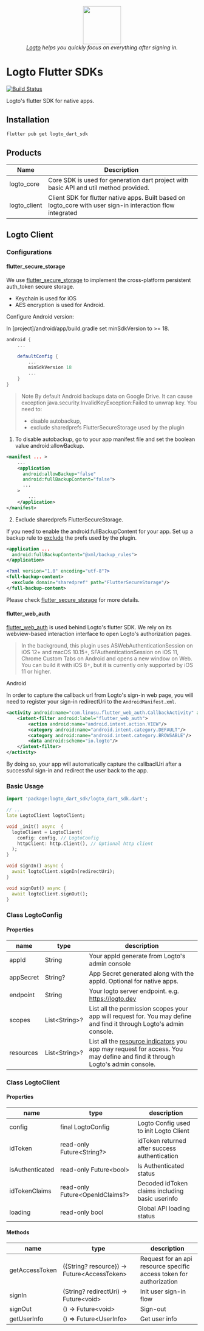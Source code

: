 <p align="center">
  <a href="https://logto.io" target="_blank" align="center" alt="Logto Logo">
      <img src="./logo.png" width="100">
  </a>
  <br/>
  <span><i><a href="https://logto.io" target="_blank">Logto</a> helps you quickly focus on everything after signing in.</i></span>
</p>

# Logto Flutter SDKs

[![Build Status](https://github.com/logto-io/kotlin/actions/workflows/main.yml/badge.svg)](https://github.com/logto-io/dart/actions/workflows/main.yml)

Logto's flutter SDK for native apps.

## Installation

```sh
flutter pub get logto_dart_sdk
```

## Products

| Name         | Description                                                                                                 |
| ------------ | ----------------------------------------------------------------------------------------------------------- |
| logto_core   | Core SDK is used for generation dart project with basic API and util method provided.                       |
| logto_client | Client SDK for flutter native apps. Built based on logto_core with user sign-in interaction flow integrated |

## Logto Client

### Configurations

#### flutter_secure_storage

We use [flutter_secure_storage](https://pub.dev/packages/flutter_secure_storage) to implement the cross-platform persistent auth_token secure storage.

- Keychain is used for iOS
- AES encryption is used for Android.

Configure Android version:

In [project]/android/app/build.gradle set minSdkVersion to >= 18.

```gradle
android {
    ...

    defaultConfig {
        ...
        minSdkVersion 18
        ...
    }
}

```

> Note By default Android backups data on Google Drive. It can cause exception java.security.InvalidKeyException:Failed to unwrap key. You need to:
>
> - disable autobackup,
> - exclude sharedprefs FlutterSecureStorage used by the plugin

1. To disable autobackup, go to your app manifest file and set the boolean value android:allowBackup.

```xml
<manifest ... >
    ...
    <application
      android:allowBackup="false"
      android:fullBackupContent="false">
      ...
    >
        ...
    </application>
</manifest>
```

2. Exclude sharedprefs FlutterSecureStorage.

If you need to enable the android:fullBackupContent for your app. Set up a backup rule to [exclude](https://developer.android.com/guide/topics/data/autobackup#IncludingFiles) the prefs used by the plugin.

```xml
<application ...
  android:fullBackupContent="@xml/backup_rules">
</application>
```

```xml
<?xml version="1.0" encoding="utf-8"?>
<full-backup-content>
  <exclude domain="sharedpref" path="FlutterSecureStorage"/>
</full-backup-content>
```

Please check [flutter_secure_storage](https://pub.dev/packages/flutter_secure_storage#configure-android-version) for more details.

#### flutter_web_auth

[flutter_web_auth](https://pub.dev/packages/flutter_appauth) is used behind Logto's flutter SDK. We rely on its webview-based interaction interface to open Logto's authorization pages.

> In the background, this plugin uses ASWebAuthenticationSession on iOS 12+ and macOS 10.15+, SFAuthenticationSession on iOS 11, Chrome Custom Tabs on Android and opens a new window on Web. You can build it with iOS 8+, but it is currently only supported by iOS 11 or higher.

Android

In order to capture the callback url from Logto's sign-in web page, you will need to register your sign-in redirectUri to the `AndroidManifest.xml`.

```xml
<activity android:name="com.linusu.flutter_web_auth.CallbackActivity" android:exported="true">
    <intent-filter android:label="flutter_web_auth">
        <action android:name="android.intent.action.VIEW"/>
        <category android:name="android.intent.category.DEFAULT"/>
        <category android:name="android.intent.category.BROWSABLE"/>
        <data android:scheme="io.logto"/>
    </intent-filter>
</activity>
```

By doing so, your app will automatically capture the callbaclUri after a successful sign-in and redirect the user back to the app.

### Basic Usage

```dart
import 'package:logto_dart_sdk/logto_dart_sdk.dart';

// ...
late LogtoClient logtoClient;

void _init() async  {
  logtoClient = LogtoClient(
    config: config, // LogtoConfig
    httpClient: http.Client(), // Optional http client
  );
}

void signIn() async {
  await logtoClient.signIn(redirectUri);
}

void signOut() async {
  await logtoClient.signOut();
}

```

### Class LogtoConfig

#### Properties

| name      | type                  | description                                                                                                                                                                    |
| --------- | --------------------- | ------------------------------------------------------------------------------------------------------------------------------------------------------------------------------ |
| appId     | String                | Your appId generate from Logto's admin console                                                                                                                                 |
| appSecret | String?               | App Secret generated along with the appId. Optional for native apps.                                                                                                           |
| endpoint  | String                | Your logto server endpoint. e.g. https://logto.dev                                                                                                                             |
| scopes    | List&#60;String&#62;? | List all the permission scopes your app will request for. You may define and find it through Logto's admin console.                                                            |
| resources | List&#60;String&#62;? | List all the [resource indicators](https://docs.logto.io/docs/references/resources/) you app may request for access. You may define and find it through Logto's admin console. |

### Class LogtoClient

#### Properties

| name            | type                                    | description                                     |
| --------------- | --------------------------------------- | ----------------------------------------------- |
| config          | final LogtoConfig                       | Logto Config used to init Logto Client          |
| idToken         | read-only Future&#60;String?&#62;       | idToken returned after success authentication   |
| isAuthenticated | read-only Future&#60;bool&#62;          | Is Authenticated status                         |
| idTokenClaims   | read-only Future&#60;OpenIdClaims?&#62; | Decoded idToken claims including basic userinfo |
| loading         | read-only bool                          | Global API loading status                       |

#### Methods

| name           | type                                                | description                                                         |
| -------------- | --------------------------------------------------- | ------------------------------------------------------------------- |
| getAccessToken | ({String? resource}) -> Future&#60;AccessToken&#62; | Request for an api resource specific access token for authorization |
| signIn         | (String? redirectUri) -> Future&#60;void&#62;       | Init user sign-in flow                                              |
| signOut        | () -> Future&#60;void&#62;                          | Sign-out                                                            |
| getUserInfo    | () => Future&#60;UserInfo&#62;                      | Get user info                                                       |
